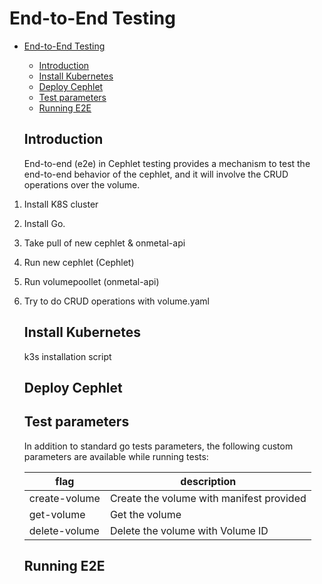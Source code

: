 # End-to-End Testing

- [End-to-End Testing](#end-to-end-testing)
   - [Introduction](#introduction)
   - [Install Kubernetes](#install-kubernetes)
   - [Deploy Cephlet](#deploy-Cephlet)
   - [Test parameters](#test-parameters)
   - [Running E2E](#running-e2e)


   ## Introduction
   End-to-end (e2e) in Cephlet testing provides a mechanism to test the end-to-end behavior
   of the cephlet, and it will involve the CRUD operations over the volume.
1. Install K8S cluster
2. Install Go.
3. Take pull of new cephlet & onmetal-api
4. Run new cephlet (Cephlet)
5. Run volumepoollet (onmetal-api)
6. Try to do CRUD operations with volume.yaml

   ## Install Kubernetes
   k3s installation script

   ## Deploy Cephlet

   ## Test parameters

   In addition to standard go tests parameters, the following custom parameters are
  available while running tests:

    | flag              | description                                                                                       |
    | ----------------- | ------------------------------------------------------------------------------------------------- |
    | create-volume  | Create the volume with manifest provided |
    | get-volume    | Get the volume  |
    | delete-volume  | Delete the volume with Volume ID  |

   ## Running E2E